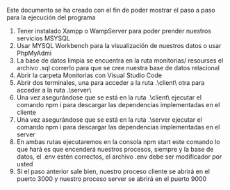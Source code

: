 Este documento se ha creado con el fin de poder mostrar el paso a paso para la ejecución del programa

1.	Tener instalado Xampp o WampServer para poder prender nuestros servicios MSYSQL
2.	Usar MYSQL Workbench para la visualización de nuestros datos o usar PhpMyAdmi
3.	La base de datos limpia se encuentra en la ruta monitorias/ resourses el archivo .sql correrlo para que se cree nuestra base de datos relacional
4.	Abrir la carpeta Monitorias con Visual Studio Code
5.	Abrir dos terminales, una para acceder a la ruta .\client\ otra para acceder a la ruta .\server\
6.	Una vez asegurándose que se está en la ruta .\client\  ejecutar el comando npm i para descargar las dependencias implementadas en el cliente
7.	Una vez asegurándose que se está en la ruta .\server  ejecutar el comando npm i para descargar las dependencias implementadas en el server
8.	En ambas rutas ejecutaremos en la consola npm start este comando lo que hará es que encenderá nuestros procesos, siempre y la base de datos, el .env estén correctos, el archivo .env debe ser modificador por usted
9.	Si el paso anterior sale bien, nuestro proceso cliente se abrirá en el puerto 3000 y nuestro proceso server se abrirá en el puerto 9000
